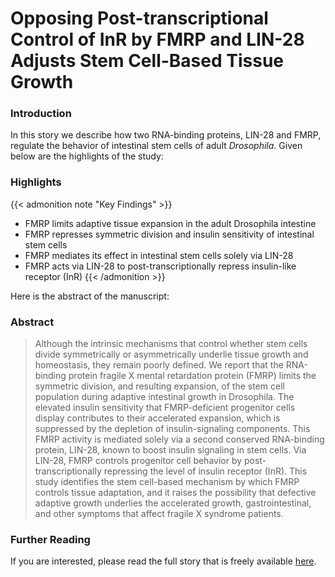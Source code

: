 # Opposing Post-transcriptional Control of InR by FMRP and LIN-28 Adjusts Stem Cell-Based Tissue Growth


<!--more-->

### Introduction

In this story we describe how two RNA-binding proteins, LIN-28 and FMRP, regulate the behavior of intestinal stem cells of adult *Drosophila*. Given below are the highlights of the study:

### Highlights

{{< admonition note "Key Findings" >}}
* FMRP limits adaptive tissue expansion in the adult Drosophila intestine
* FMRP represses symmetric division and insulin sensitivity of intestinal stem cells
* FMRP mediates its effect in intestinal stem cells solely via LIN-28
* FMRP acts via LIN-28 to post-transcriptionally repress insulin-like receptor (InR)
{{< /admonition >}}

Here is the abstract of the manuscript:

### Abstract

> Although the intrinsic mechanisms that control whether stem cells divide symmetrically or asymmetrically underlie tissue growth and homeostasis, they remain poorly defined. We report that the RNA-binding protein fragile X mental retardation protein (FMRP) limits the symmetric division, and resulting expansion, of the stem cell population during adaptive intestinal growth in Drosophila. The elevated insulin sensitivity that FMRP-deficient progenitor cells display contributes to their accelerated expansion, which is suppressed by the depletion of insulin-signaling components. This FMRP activity is mediated solely via a second conserved RNA-binding protein, LIN-28, known to boost insulin signaling in stem cells. Via LIN-28, FMRP controls progenitor cell behavior by post-transcriptionally repressing the level of insulin receptor (InR). This study identifies the stem cell-based mechanism by which FMRP controls tissue adaptation, and it raises the possibility that defective adaptive growth underlies the accelerated growth, gastrointestinal, and other symptoms that affect fragile X syndrome patients.

### Further Reading

If you are interested, please read the full story that is freely available [here](https://www.cell.com/cell-reports/fulltext/S2211-1247(17)31676-5?_returnURL=https%3A%2F%2Flinkinghub.elsevier.com%2Fretrieve%2Fpii%2FS2211124717316765%3Fshowall%3Dtrue).
